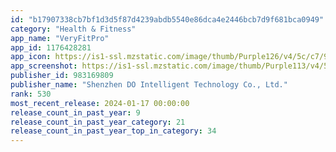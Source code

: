 ```yaml
---
id: "b17907338cb7bf1d3d5f87d4239abdb5540e86dca4e2446bcb7d9f681bca0949"
category: "Health & Fitness"
app_name: "VeryFitPro"
app_id: 1176428281
app_icon: https://is1-ssl.mzstatic.com/image/thumb/Purple126/v4/5c/c7/9c/5cc79c13-4ae9-1ca6-193e-f2eb3252a05a/AppIcon-1x_U007emarketing-0-5-0-85-220-0.png/1024x1024bb.png
app_screenshot: https://is1-ssl.mzstatic.com/image/thumb/Purple113/v4/51/cd/d4/51cdd43c-cd7f-6bc8-e461-e74c51c2c45c/pr_source.png/1242x2688bb.png
publisher_id: 983169809
publisher_name: "Shenzhen DO Intelligent Technology Co., Ltd."
rank: 530
most_recent_release: 2024-01-17 00:00:00
release_count_in_past_year: 9
release_count_in_past_year_category: 21
release_count_in_past_year_top_in_category: 34
---
```

